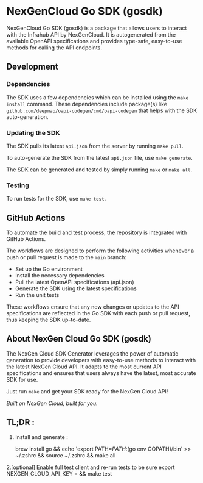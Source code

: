 # NexGenCloud Go SDK (gosdk)

NexGenCloud Go SDK (gosdk) is a package that allows users to interact with the Infrahub API by NexGenCloud. It is autogenerated from the available OpenAPI specifications and provides type-safe, easy-to-use methods for calling the API endpoints.

## Development

### Dependencies

The SDK uses a few dependencies which can be installed using the `make install` command. These dependencies include package(s) like `github.com/deepmap/oapi-codegen/cmd/oapi-codegen` that helps with the SDK auto-generation.

### Updating the SDK

The SDK pulls its latest `api.json` from the server by running `make pull`.

To auto-generate the SDK from the latest `api.json` file, use `make generate`.

The SDK can be generated and tested by simply running `make` or `make all`.

### Testing

To run tests for the SDK, use `make test`.

## GitHub Actions

To automate the build and test process, the repository is integrated with GitHub Actions.

The workflows are designed to perform the following activities whenever a push or pull request is made to the `main` branch:

- Set up the Go environment
- Install the necessary dependencies
- Pull the latest OpenAPI specifications (api.json)
- Generate the SDK using the latest specifications
- Run the unit tests

These workflows ensure that any new changes or updates to the API specifications are reflected in the Go SDK with each push or pull request, thus keeping the SDK up-to-date.

## About NexGen Cloud Go SDK (gosdk)

The NexGen Cloud SDK Generator leverages the power of automatic generation to provide developers with easy-to-use methods to interact with the latest NexGen Cloud API. It adapts to the most current API specifications and ensures that users always have the latest, most accurate SDK for use.

Just run `make` and get your SDK ready for the NexGen Cloud API!

_Built on NexGen Cloud, built for you._

## TL;DR :
1. Install and generate :

   brew install go && echo 'export PATH=$PATH:$(go env GOPATH)/bin' >> ~/.zshrc && source ~/.zshrc && make all

2.[optional] Enable full test client and re-run tests to be sure
export NEXGEN_CLOUD_API_KEY = <your nexgen API KEY> && make test
